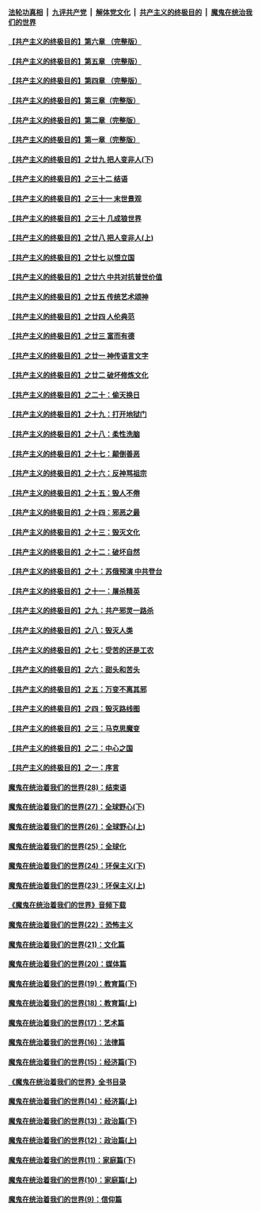 

####  [法轮功真相](../../../../basic/blob/master/README.md?t=05170002) &nbsp;|&nbsp; [九评共产党](../../../../9ping.md/blob/master/README.md?t=05170002) &nbsp;|&nbsp; [解体党文化](../../../../jtdwh.md/blob/master/README.md?t=05170002)  &nbsp;|&nbsp; [共产主义的终极目的](../../../../gczydzjmd.md/blob/master/README.md?t=05170002) &nbsp;|&nbsp; [魔鬼在统治我们的世界](../../../../mgztzwmdsj.md/blob/master/README.md?t=05170002) 

#### [【共产主义的终极目的】第六章 （完整版）](../pages/nsc422/n11428913.md?t=05170002) 

#### [【共产主义的终极目的】第五章 （完整版）](../pages/nsc422/n11428912.md?t=05170002) 

#### [【共产主义的终极目的】第四章 （完整版）](../pages/nsc422/n11428907.md?t=05170002) 

#### [【共产主义的终极目的】第三章（完整版）](../pages/nsc422/n11428848.md?t=05170002) 

#### [【共产主义的终极目的】第二章（完整版）](../pages/nsc422/n11428831.md?t=05170002) 

#### [【共产主义的终极目的】第一章（完整版）](../pages/nsc422/n11417651.md?t=05170002) 

#### [【共产主义的终极目的】之廿九 把人变非人(下)](../pages/nsc422/n11344140.md?t=05170002) 

#### [【共产主义的终极目的】之三十二 结语](../pages/nsc422/n11360535.md?t=05170002) 

#### [【共产主义的终极目的】之三十一 末世景观](../pages/nsc422/n11351129.md?t=05170002) 

#### [【共产主义的终极目的】之三十 几成狼世界](../pages/nsc422/n11348280.md?t=05170002) 

#### [【共产主义的终极目的】之廿八 把人变非人(上)](../pages/nsc422/n11340492.md?t=05170002) 

#### [【共产主义的终极目的】之廿七 以恨立国](../pages/nsc422/n11336944.md?t=05170002) 

#### [【共产主义的终极目的】之廿六 中共对抗普世价值](../pages/nsc422/n11324785.md?t=05170002) 

#### [【共产主义的终极目的】之廿五 传统艺术颂神](../pages/nsc422/n11296396.md?t=05170002) 

#### [【共产主义的终极目的】之廿四 人伦典范](../pages/nsc422/n11296397.md?t=05170002) 

#### [【共产主义的终极目的】之廿三 富而有德](../pages/nsc422/n11283598.md?t=05170002) 

#### [【共产主义的终极目的】之廿一 神传语言文字](../pages/nsc422/n11263265.md?t=05170002) 

#### [【共产主义的终极目的】之廿二 破坏修炼文化](../pages/nsc422/n11245728.md?t=05170002) 

#### [【共产主义的终极目的】之二十：偷天换日](../pages/nsc422/n11238846.md?t=05170002) 

#### [【共产主义的终极目的】之十九：打开地狱门](../pages/nsc422/n11206376.md?t=05170002) 

#### [【共产主义的终极目的】之十八：柔性洗脑](../pages/nsc422/n11199994.md?t=05170002) 

#### [【共产主义的终极目的】之十七：颠倒善恶](../pages/nsc422/n11179782.md?t=05170002) 

#### [【共产主义的终极目的】之十六：反神骂祖宗](../pages/nsc422/n11166798.md?t=05170002) 

#### [【共产主义的终极目的】之十五：毁人不倦](../pages/nsc422/n11166792.md?t=05170002) 

#### [【共产主义的终极目的】之十四：邪恶之最](../pages/nsc422/n11150249.md?t=05170002) 

#### [【共产主义的终极目的】之十三：毁灭文化](../pages/nsc422/n11135227.md?t=05170002) 

#### [【共产主义的终极目的】之十二：破坏自然](../pages/nsc422/n11135214.md?t=05170002) 

#### [【共产主义的终极目的】之十：苏俄预演 中共登台](../pages/nsc422/n11118424.md?t=05170002) 

#### [【共产主义的终极目的】之十一：屠杀精英](../pages/nsc422/n11118442.md?t=05170002) 

#### [【共产主义的终极目的】之九：共产邪灵一路杀](../pages/nsc422/n11114139.md?t=05170002) 

#### [【共产主义的终极目的】之八：毁灭人类](../pages/nsc422/n11108503.md?t=05170002) 

#### [【共产主义的终极目的】之七：受苦的还是工农](../pages/nsc422/n11101809.md?t=05170002) 

#### [【共产主义的终极目的】之六：甜头和苦头](../pages/nsc422/n11096971.md?t=05170002) 

#### [【共产主义的终极目的】之五：万变不离其邪](../pages/nsc422/n11091285.md?t=05170002) 

#### [【共产主义的终极目的】之四：毁灭路线图](../pages/nsc422/n11086284.md?t=05170002) 

#### [【共产主义的终极目的】之三：马克思魔变](../pages/nsc422/n11061941.md?t=05170002) 

#### [【共产主义的终极目的】之二：中心之国](../pages/nsc422/n11047728.md?t=05170002) 

#### [【共产主义的终极目的】之一：序言](../pages/nsc422/n11086077.md?t=05170002) 

#### [魔鬼在统治着我们的世界(28)：结束语](../pages/nsc422/n10936246.md?t=05170002) 

#### [魔鬼在统治着我们的世界(27)：全球野心(下)](../pages/nsc422/n10928319.md?t=05170002) 

#### [魔鬼在统治着我们的世界(26)：全球野心(上)](../pages/nsc422/n10900318.md?t=05170002) 

#### [魔鬼在统治着我们的世界(25)：全球化](../pages/nsc422/n10788205.md?t=05170002) 

#### [魔鬼在统治着我们的世界(24)：环保主义(下)](../pages/nsc422/n10695307.md?t=05170002) 

#### [魔鬼在统治着我们的世界(23)：环保主义(上)](../pages/nsc422/n10688613.md?t=05170002) 

#### [《魔鬼在统治着我们的世界》音频下载](../pages/nsc422/n10635553.md?t=05170002) 

#### [魔鬼在统治着我们的世界(22)：恐怖主义](../pages/nsc422/n10614727.md?t=05170002) 

#### [魔鬼在统治着我们的世界(21)：文化篇](../pages/nsc422/n10597706.md?t=05170002) 

#### [魔鬼在统治着我们的世界(20)：媒体篇](../pages/nsc422/n10586579.md?t=05170002) 

#### [魔鬼在统治着我们的世界(19)：教育篇(下)](../pages/nsc422/n10564808.md?t=05170002) 

#### [魔鬼在统治着我们的世界(18)：教育篇(上)](../pages/nsc422/n10526970.md?t=05170002) 

#### [魔鬼在统治着我们的世界(17)：艺术篇](../pages/nsc422/n10499093.md?t=05170002) 

#### [魔鬼在统治着我们的世界(16)：法律篇](../pages/nsc422/n10485969.md?t=05170002) 

#### [魔鬼在统治着我们的世界(15)：经济篇(下)](../pages/nsc422/n10469975.md?t=05170002) 

#### [《魔鬼在统治着我们的世界》全书目录](../pages/nsc422/n10464261.md?t=05170002) 

#### [魔鬼在统治着我们的世界(14)：经济篇(上)](../pages/nsc422/n10457370.md?t=05170002) 

#### [魔鬼在统治着我们的世界(13)：政治篇(下)](../pages/nsc422/n10448270.md?t=05170002) 

#### [魔鬼在统治着我们的世界(12)：政治篇(上)](../pages/nsc422/n10444576.md?t=05170002) 

#### [魔鬼在统治着我们的世界(11)：家庭篇(下)](../pages/nsc422/n10440961.md?t=05170002) 

#### [魔鬼在统治着我们的世界(10)：家庭篇(上)](../pages/nsc422/n10435448.md?t=05170002) 

#### [魔鬼在统治着我们的世界(9)：信仰篇](../pages/nsc422/n10432159.md?t=05170002) 

